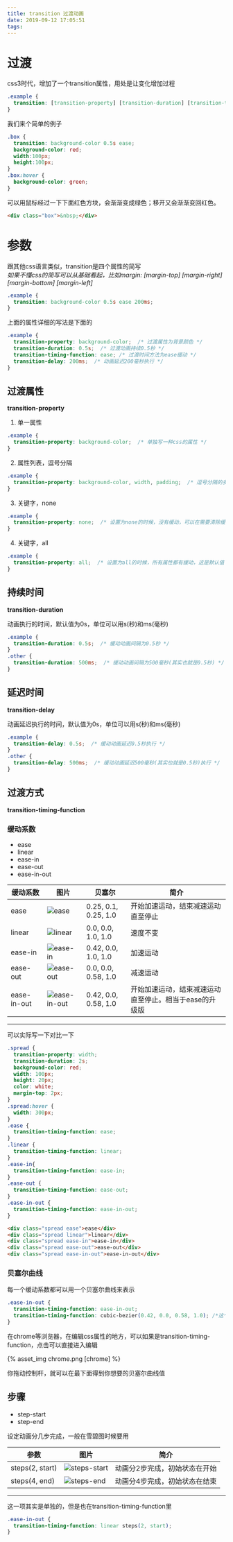 ```yaml
---
title: transition 过渡动画
date: 2019-09-12 17:05:51
tags:
---
```

# 过渡
css3时代，增加了一个transition属性，用处是让变化增加过程
```css
.example {
  transition: [transition-property] [transition-duration] [transition-timing-function] [transition-delay];
}
```
我们来个简单的例子
```css
.box {
  transition: background-color 0.5s ease;
  background-color: red;
  width:100px;
  height:100px;
}
.box:hover {
  background-color: green;
}
```
可以用鼠标经过一下下面红色方块，会渐渐变成绿色；移开又会渐渐变回红色。
```html
<div class="box">&nbsp;</div>
```

# 参数
跟其他css语言类似，transition是四个属性的简写  
*如果不懂css的简写可以从基础看起，比如margin: [margin-top] [margin-right] [margin-bottom] [margin-left]*
```css
.example {
  transition: background-color 0.5s ease 200ms;
}
```
上面的属性详细的写法是下面的
```css
.example {
  transition-property: background-color;  /* 过渡属性为背景颜色 */
  transition-duration: 0.5s;  /* 过渡动画持续0.5秒 */
  transition-timing-function: ease; /* 过渡时间方法为ease缓动 */
  transition-delay: 200ms;  /* 动画延迟200毫秒执行 */
}
```
## 过渡属性
**transition-property**

1. 单一属性
```css
.example {
  transition-property: background-color;  /* 单独写一种css的属性 */
}
```


2. 属性列表，逗号分隔
```css
.example {
  transition-property: background-color, width, padding;  /* 逗号分隔的多种css的属性 */
}
```


3. 关键字，none
```css
.example {
  transition-property: none;  /* 设置为none的时候，没有缓动，可以在需要清除缓动时候做这种赋值处理 */
}
```


4. 关键字，all
```css
.example {
  transition-property: all;  /* 设置为all的时候，所有属性都有缓动，这是默认值 */
}
```


## 持续时间
**transition-duration**


动画执行的时间，默认值为0s，单位可以用s(秒)和ms(毫秒)
```css
.example {
  transition-duration: 0.5s;  /* 缓动动画间隔为0.5秒 */
}
.other {
  transition-duration: 500ms;  /* 缓动动画间隔为500毫秒(其实也就是0.5秒) */
}
```


## 延迟时间
**transition-delay**


动画延迟执行的时间，默认值为0s，单位可以用s(秒)和ms(毫秒)
```css
.example {
  transition-delay: 0.5s;  /* 缓动动画延迟0.5秒执行 */
}
.other {
  transition-delay: 500ms;  /* 缓动动画延迟500毫秒(其实也就是0.5秒)执行 */
}
```


## 过渡方式
**transition-timing-function**
### 缓动系数
* ease
* linear
* ease-in
* ease-out
* ease-in-out


缓动系数 | 图片 | 贝塞尔 | 简介
---------| ------------- | ------------- | -------------
ease  | ![ease](ease.png) | 0.25, 0.1, 0.25, 1.0 | 开始加速运动，结束减速运动直至停止  
linear  | ![linear](linear.png) | 0.0, 0.0, 1.0, 1.0 | 速度不变  
ease-in  | ![ease-in](ease-in.png) | 0.42, 0.0, 1.0, 1.0 | 加速运动  
ease-out  | ![ease-out](ease-out.png) | 0.0, 0.0, 0.58, 1.0 | 减速运动  
ease-in-out  | ![ease-in-out](ease-in-out.png) | 0.42, 0.0, 0.58, 1.0 | 开始加速运动，结束减速运动直至停止。相当于ease的升级版    

-------------

可以实际写一下对比一下
```css
.spread {
  transition-property: width;
  transition-duration: 2s;
  background-color: red;
  width: 100px;
  height: 20px;
  color: white;
  margin-top: 2px;
}
.spread:hover {
  width: 300px;
}
.ease {
  transition-timing-function: ease;
}
.linear {
  transition-timing-function: linear;
}
.ease-in{
  transition-timing-function: ease-in;
}
.ease-out {
  transition-timing-function: ease-out;
}
.ease-in-out {
  transition-timing-function: ease-in-out;
}
```
```html
<div class="spread ease">ease</div>
<div class="spread linear">linear</div>
<div class="spread ease-in">ease-in</div>
<div class="spread ease-out">ease-out</div>
<div class="spread ease-in-out">ease-in-out</div>
```



### 贝塞尔曲线
每一个缓动系数都可以用一个贝塞尔曲线来表示
```css
.ease-in-out {
  transition-timing-function: ease-in-out;
  transition-timing-function: cubic-bezier(0.42, 0.0, 0.58, 1.0); /*这个写法等同于ease-in-out*/
}
```
在chrome等浏览器，在编辑css属性的地方，可以如果是transition-timing-function，点击可以直接进入编辑


{% asset_img chrome.png [chrome] %}


你拖动控制杆，就可以在最下面得到你想要的贝塞尔曲线值


## 步骤
* step-start
* step-end


设定动画分几步完成，一般在雪碧图时候要用



参数 | 图片 | 简介
---------| ------------- | ------------- 
steps(2, start)  | ![steps-start](steps-start.png) | 动画分2步完成，初始状态在开始
steps(4, end)  | ![steps-end](steps-end.png) | 动画分4步完成，初始状态在结束


-------------
这一项其实是单独的，但是也在transition-timing-function里
```css
.ease-in-out {
  transition-timing-function: linear steps(2, start);
}
```

